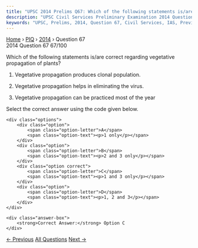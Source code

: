 ```yaml
---
title: "UPSC 2014 Prelims Q67: Which of the following statements is/are correct regarding v..."
description: "UPSC Civil Services Preliminary Examination 2014 Question 67 with options and answer"
keywords: "UPSC, Prelims, 2014, Question 67, Civil Services, IAS, Previous Year Questions"
---
```


<nav class="breadcrumb">
    <a href="../../">Home</a>
    <span>›</span>
    <a href="../">PIQ</a>
    <span>›</span>
    <a href="./">2014</a>
    <span>›</span>
    <span>Question 67</span>
</nav>

<div class="question-header">
    <div class="question-meta">
        <span class="year-badge">2014</span>
        <span class="question-number">Question 67</span>
        <span class="progress">67/100</span>
    </div>
    <div class="progress-bar">
        <div class="progress-fill" style="width: 67.0%"></div>
    </div>
</div>

<div class="question-content">
    <div class="question-text">
        <p>Which of the following statements is/are correct regarding vegetative propagation of plants?</p>
<ol>
<li>
<p>Vegetative propagation produces clonal population.</p>
</li>
<li>
<p>Vegetative propagation helps in eliminating the virus.</p>
</li>
<li>
<p>Vegetative propagation can be practiced most of the year</p>
</li>
</ol>
<p>Select the correct answer using the code given below.</p>
    </div>
    
    <div class="options">
        <div class="option">
            <span class="option-letter">A</span>
            <span class="option-text"><p>1 only</p></span>
        </div>
        <div class="option">
            <span class="option-letter">B</span>
            <span class="option-text"><p>2 and 3 only</p></span>
        </div>
        <div class="option correct">
            <span class="option-letter">C</span>
            <span class="option-text"><p>1 and 3 only</p></span>
        </div>
        <div class="option">
            <span class="option-letter">D</span>
            <span class="option-text"><p>1, 2 and 3</p></span>
        </div>
    </div>

    <div class="answer-box">
        <strong>Correct Answer:</strong> Option C
    </div>
</div>

<div class="question-nav">
    <a href="../q066-in-addition-to-fingerprint-scanning-which-of-the-f/" class="nav-btn prev">← Previous</a>
    <a href="../" class="nav-btn center">All Questions</a>
    <a href="../q068-which-of-the-following-pairs-isare-correctly-match/" class="nav-btn next">Next →</a>
</div>
